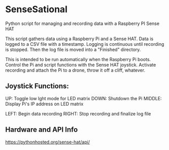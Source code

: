 # SenseSational
Python script for managing and recording data with a Raspberry PI Sense HAT

This script gathers data using a Raspberry Pi and a Sense HAT. Data is logged to a CSV file with a timestamp. Logging is continuous until recording is stopped. Then the log file is moved into a "Finished" directory.

This is intended to be run automatically when the Raspberry Pi boots. Control the Pi and script functions with the Sense HAT joystick. Activate recording and attach the Pi to a drone, throw it off a cliff, whatever.

## Joystick Functions:

UP: Toggle low lght mode for LED matrix
DOWN: Shutdown the Pi
MIDDLE: Display Pi's IP address on LED matrix

LEFT: Begin data recording
RIGHT: Stop recording and finalize log file

## Hardware and API Info
https://pythonhosted.org/sense-hat/api/
